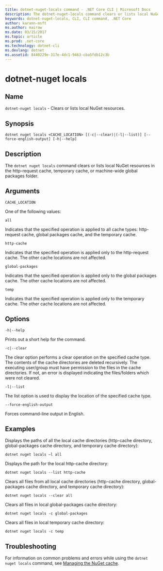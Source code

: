 ```yaml
---
title: dotnet-nuget-locals command - .NET Core CLI | Microsoft Docs
description: The dotnet-nuget-locals command clears or lists local NuGet resources such as http-request cache, temporary cache, or machine-wide global packages folder. 
keywords: dotnet-nuget-locals, CLI, CLI command, .NET Core
author: karann-msft
ms.author: mairaw
ms.date: 03/15/2017
ms.topic: article
ms.prod: .net-core
ms.technology: dotnet-cli
ms.devlang: dotnet
ms.assetid: 8440229e-317e-4dc1-9463-cba5fdb12c3b
---
```


# dotnet-nuget locals

## Name

`dotnet-nuget locals` - Clears or lists local NuGet resources. 

## Synopsis

`dotnet nuget locals <CACHE_LOCATION> [(-c|--clear)|(-l|--list)] [--force-english-output] [-h|--help]`

## Description

The `dotnet nuget locals` command clears or lists local NuGet resources in the http-request cache, temporary cache, or machine-wide global packages folder.

## Arguments

`CACHE_LOCATION`

One of the following values:

`all`

Indicates that the specified operation is applied to all cache types: http-request cache, global packages cache, and the temporary cache.

`http-cache`

Indicates that the specified operation is applied only to the http-request cache. The other cache locations are not affected.

`global-packages`

Indicates that the specified operation is applied only to the global packages cache. The other cache locations are not affected.

`temp`

Indicates that the specified operation is applied only to the temporary cache. The other cache locations are not affected.

## Options

`-h|--help`

Prints out a short help for the command.  

`-c|--clear`

The clear option performs a clear operation on the specified cache type. The contents of the cache directories are deleted recursively. The executing user/group must have permission to the files in the cache directories. If not, an error is displayed indicating the files/folders which were not cleared.

`-l|--list`

The list option is used to display the location of the specified cache type. 

`--force-english-output`

Forces command-line output in English.

## Examples

Displays the paths of all the local cache directories (http-cache directory, global-packages cache directory, and temporary cache directory):

`dotnet nuget locals –l all`

Displays the path for the local http-cache directory:

`dotnet nuget locals --list http-cache`

Clears all files from all local cache directories (http-cache directory, global-packages cache directory, and temporary cache directory):

`dotnet nuget locals --clear all`

Clears all files in local global-packages cache directory:

`dotnet nuget locals -c global-packages`

Clears all files in local temporary cache directory:

`dotnet nuget locals -c temp`

## Troubleshooting

For information on common problems and errors while using the `dotnet nuget locals` command, see [Managing the NuGet cache](https://docs.microsoft.com/nuget/consume-packages/managing-the-nuget-cache).
